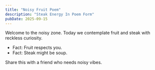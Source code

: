 ```yaml
---
title: "Noisy Fruit Poem"
description: "Steak Energy In Poem Form"
pubDate: 2025-09-15
---
```

Welcome to the noisy zone. Today we contemplate fruit and steak with reckless curiosity.

- Fact: Fruit respects you.
- Fact: Steak might be soup.

Share this with a friend who needs noisy vibes.
